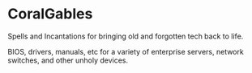 # CoralGables
Spells and Incantations for bringing old and forgotten tech back to life.

BIOS, drivers, manuals, etc for a variety of enterprise servers, network switches, and other unholy devices.
